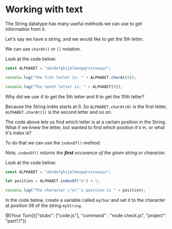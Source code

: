 # Working with text

The String datatype has many useful methods we can use to get information from it.

Let's say we have a string, and we would like to get the 5th letter.

We can use `charAt()` or `[]` notation.

Look at the code below:

```javascript runnable
const ALPHABET = "abcdefghijklmnopqrstuvwxyz";

console.log("The fith letter is: " + ALPHABET.charAt(4));

console.log("The tenth letter is: " + ALPHABET[9]);
```

Why did we use 4 to get the 5th letter and 9 to get the 10th letter?

Because the String index starts at 0. So `ALPHABET.charAt(0)` is the first letter, `ALPHABET.charAt(1)` is the second letter and so on.

The code above lets us find which letter is at a certain position in the String. What if we knew the letter, but wanted to find which position it's in, or what it's _index_ is?

To do that we can use the `indexOf()` method. 

_Note, `indexOf()` returns the **first** occurance of the given string or character._

Look at the code below:
```javascript runnable
const ALPHABET = "abcdefghijklmnopqrstuvwxyz";

let position = ALPHABET.indexOf("e") + 1;

console.log("The character \"e\"'s position is " + position);
```

In the code below, create a variable called `myChar` and set it to the character at position 59 of the string `myString`. 

@[Your Turn]({"stubs": ["code.js"], "command" : "node check.js", "project": "part1.1"})